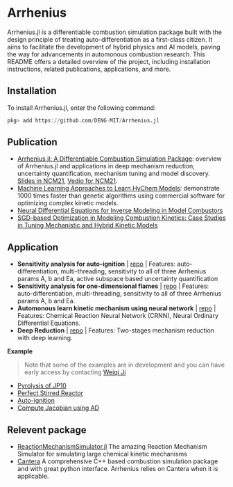 # Arrhenius

Arrhenius.jl is a differentiable combustion simulation package built with the design principle of treating auto-differentiation as a first-class citizen. It aims to facilitate the development of hybrid physics and AI models, paving the way for advancements in automonous combustion research. This README offers a detailed overview of the project, including installation instructions, related publications, applications, and more.

## Installation

To install Arrhenius.jl, enter the following command:
  
```julia
pkg> add https://github.com/DENG-MIT/Arrhenius.jl
```

## Publication

+ [Arrhenius.jl: A Differentiable Combustion Simulation Package](https://arxiv.org/pdf/2107.06172.pdf): overview of Arrhenius.jl and applications in deep mechanism reduction, uncertainty quantification, mechanism tuning and model discovery. [Slides in NCM21](https://www.slideshare.net/WeiqiJi/arrheniusjl-a-differentiable-combustion-simulation-package-248457895), [Vedio for NCM21](https://www.youtube.com/watch?v=X1mwpW78NvA).
+ [Machine Learning Approaches to Learn HyChem Models](https://www.researchgate.net/publication/350890609_Machine_Learning_Approaches_to_Learn_HyChem_Models): demonstrate 1000 times faster than genetic algorithms using commercial software for optimizing complex kinetic models.
+ [Neural Differential Equations for Inverse Modeling in Model Combustors](https://www.researchgate.net/publication/351223124_Neural_Differential_Equations_for_Inverse_Modeling_in_Model_Combustors)
+ [SGD-based Optimization in Modeling Combustion Kinetics: Case Studies in Tuning Mechanistic and Hybrid Kinetic Models](https://doi.org/10.1016/j.fuel.2022.124560)

## Application

+ **Sensitivity analysis for auto-ignition** | [repo](https://github.com/DENG-MIT/ArrheniusActiveSubspace) | Features: auto-differentiation, multi-threading, sensitivity to all of three Arrhenius params A, b and Ea, active subspace based uncertainty quantification
+ **Sensitivity analysis for one-dimensional flames** | [repo](https://github.com/DENG-MIT/Arrhenius_Flame_1D) | Features: auto-differentiation, multi-threading, sensitivity to all of three Arrhenius params A, b and Ea.
+ **Automonous learn kinetic mechanism using neural network** | [repo](https://github.com/DENG-MIT/CRNN_HyChem) | Features: Chemical Reaction Neural Network (CRNN), Neural Ordinary Differential Equations.
+ **Deep Reduction** | [repo](https://github.com/DENG-MIT/DeepReduction) | Features: Two-stages mechanism reduction with deep learning.

**Example**

> Note that some of the examples are in development and you can have early access by contacting [Weiqi Ji](mailto:weiqiji@mit.edu)

+ [Pyrolysis of JP10](./example/pyrolysis/pyrolysis.ipynb)
+ [Perfect Stirred Reactor](./example/perfect_stirred_reactor)
+ [Auto-ignition](https://github.com/DENG-MIT/NN-Ignition)
+ [Compute Jacobian using AD](https://gist.github.com/jiweiqi/21b8d149bd95b97d9ae948ab92e446df)

## Relevent package

+ [ReactionMechanismSimulator.jl](https://github.com/ReactionMechanismGenerator/ReactionMechanismSimulator.jl) The amazing Reaction Mechanism Simulator for simulating large chemical kinetic mechanisms
+ [Cantera](https://cantera.org/) A comprehensive C++ based combustion simulation package and with great python interface. Arrhenius relies on Cantera when it is applicable.
